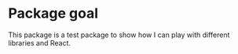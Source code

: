 # Package goal
This package is a test package to show how I can play with different libraries and React.
